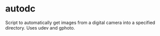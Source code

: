 autodc
======

Script to automatically get images from a digital camera into a specified directory. Uses udev and gphoto.